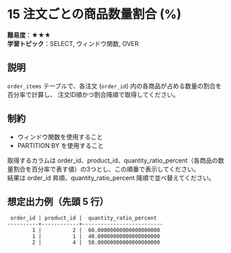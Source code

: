 # 15 注文ごとの商品数量割合 (%)

**難易度**：★★★  
**学習トピック**：SELECT, ウィンドウ関数, OVER

## 説明
`order_items` テーブルで、各注文 (`order_id`) 内の各商品が占める数量の割合を百分率で計算し、
注文ID順かつ割合降順で取得してください。

## 制約
* ウィンドウ関数を使用すること
* PARTITION BY を使用すること
 
取得するカラムは order_id、product_id、quantity_ratio_percent（各商品の数量割合を百分率で表す値）の3つとし、この順番で表示してください。  
結果は order_id 昇順、quantity_ratio_percent 降順で並べ替えてください。

## 想定出力例（先頭 5 行）
 
```
 order_id | product_id |  quantity_ratio_percent  
----------+------------+--------------------------
        1 |          2 |  60.00000000000000000000
        1 |          1 |  40.00000000000000000000
        2 |          4 |  50.00000000000000000000
```
